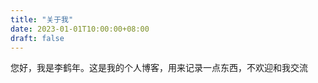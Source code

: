```yaml
---
title: "关于我"
date: 2023-01-01T10:00:00+08:00
draft: false
---
```


您好，我是李鹤年。这是我的个人博客，用来记录一点东西，不欢迎和我交流